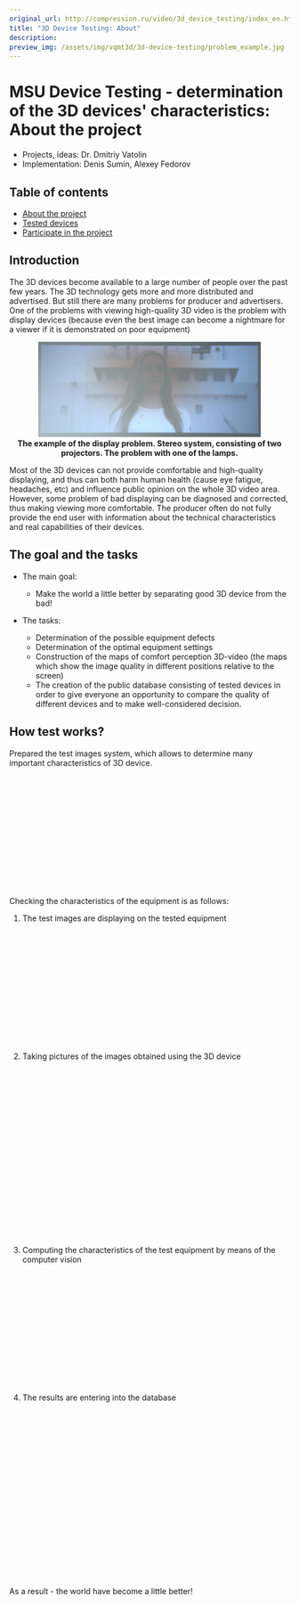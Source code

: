 ```yaml
---
original_url: http://compression.ru/video/3d_device_testing/index_en.html
title: "3D Device Testing: About"
description: 
preview_img: /assets/img/vqmt3d/3d-device-testing/problem_example.jpg
---
```

# MSU Device Testing - determination of the 3D devices' characteristics: About the project

* Projects, ideas: Dr. Dmitriy Vatolin
* Implementation: Denis Sumin, Alexey Fedorov

## Table of contents

-   [About the project  
    ](/stereo_quality/3d-device-testing.html)
-   [Tested devices  
    ](/stereo_quality/3d-device-testing-archive.html)
-   [Participate in the
    project](/stereo_quality/3d-device-testing-participate.html)

## Introduction

The 3D devices become available to a large number of people over the past few years. The 3D technology gets more and more distributed and advertised. But still there are many problems for producer and advertisers. One of the problems with viewing high-quality 3D video is the problem with display devices (because even the best image can become a nightmare for a viewer if it is demonstrated on poor equipment)

<div style="text-align: center;">
<div>
<img src="/assets/img/vqmt3d/3d-device-testing/problem_example.jpg" alt="Example problem" width="400"/><br/>
<b>The example of the display problem. Stereo system, consisting of two projectors. The problem with one of the lamps.</b>
</div>
</div>

Most of the 3D devices can not provide comfortable and high-quality displaying, and thus can both harm human health (cause eye fatigue, headaches, etc) and influence public opinion on the whole 3D video area. However, some problem of bad displaying can be diagnosed and corrected, thus making viewing more comfortable. The producer often do not fully provide the end user with information about the technical characteristics and real capabilities of their devices.

## The goal and the tasks

- The main goal:
  - Make the world a little better by separating good 3D device from the bad!
- The tasks:

  - Determination of the possible equipment defects
  - Determination of the optimal equipment settings
  - Construction of the maps of comfort perception 3D-video (the maps which show the image quality in different positions relative to the screen)
  - The creation of the public database consisting of tested devices in order to give everyone an opportunity to compare the quality of different devices and to make well-considered decision.

## How test works?

Prepared the test images system, which allows to determine many important characteristics of 3D device.

<div style="text-align: center;"><embed src="/assets/img/vqmt3d/3d-device-testing/mira_color.png" alt="Test image" height="200"/></div>

Checking the characteristics of the equipment is as follows:

1. The test images are displaying on the tested equipment
    <div style="text-align: center;">
    <embed src="/assets/img/vqmt3d/3d-device-testing/device_1.jpg" alt="Stereo system with two projectors" height="200" /> <embed src="/assets/img/vqmt3d/3d-device-testing/device_2.jpg" alt="Nine views autostereoscopic display" height="200" />
    </div>

2. Taking pictures of the images obtained using the 3D device
    <div style="text-align: center;">
    <embed src="/assets/img/vqmt3d/3d-device-testing/shooting_1.jpg" alt="Shooting_1" height="300" /> <embed src="/assets/img/vqmt3d/3d-device-testing/shooting_2.jpg" alt="Shooting_2" height="300" />
    </div>
3. Computing the characteristics of the test equipment by means of the computer vision
    <div style="text-align: center;">
    <embed src="/assets/img/vqmt3d/3d-device-testing/shoot_mira_views.jpg" alt="Example of the shoot test image 1" height="200" /> <embed src="/assets/img/vqmt3d/3d-device-testing/shoot_mira_views_2DplusZ.jpg" alt="Example of the shoot test image 2" height="200" />
    </div>
4. The results are entering into the database
    <div style="text-align: center;">
    <embed src="/assets/img/vqmt3d/3d-device-testing/map.png" alt="The map of comfortable perception" height="300" />
    </div>
As a result - the world have become a little better!
